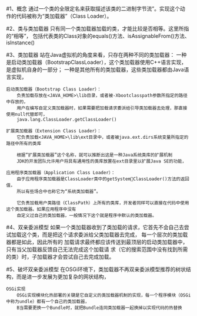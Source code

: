 #1、概念
    通过一个类的全限定名来获取描述该类的二进制字节流”。实现这个动 作的代码被称为“类加载器”（Class Loader）。
    
   
#2、类与类加载器
    只有同一个类加载器加载的类，才能比较是否相等。这里所指的“相等”，
    包括代表类的Class对象的equals()方法、isAssignableFrom()方法、isInstance()
    
#3、类加载器
    站在Java虚拟机的角度来看，只存在两种不同的类加载器：
        一种是启动类加载器（BootstrapClassLoader），这个类加载器使用C++语言实现，是虚拟机自身的一部分；
        一种是其他所有的类加载器，这些类加载器都由Java语言实现，
        
    启动类加载器（Bootstrap Class Loader）：
        负责加载存放在<JAVA_HOME>\lib目录，或者被-Xbootclasspath参数所指定的路径中存放的，
        用户在编写自定义类加载器时，如果需要把加载请求委派给引导类加载器去处理，那直接使用null代替即可，
        java.lang.ClassLoader.getClassLoader()
        
    扩展类加载器（Extension Class Loader）：
        它负责加载<JAVA_HOME>\lib\ext目录中，或者被java.ext.dirs系统变量所指定的路径中所有的类库
        
        根据“扩展类加载器”这个名称，就可以推断出这是一种Java系统类库的扩展机制
        JDK的开发团队允许用户将具有通用性的类库放置在ext目录里以扩展Java SE的功能，
        
    应用程序类加载器（Application Class Loader）：
        由于应用程序类加载器是ClassLoader类中的getSystemClassLoader()方法的返回值，
        所以有些场合中也称它为“系统类加载器”。
        
        它负责加载用户类路径（ClassPath）上所有的类库，开发者同样可以直接在代码中使用这个类加载器。如果应用程序中没有
        自定义过自己的类加载器，一般情况下这个就是程序中默认的类加载器。
        
    
#4、双亲委派模型
    如果一个类加载器收到了类加载的请求，它首先不会自己去尝试加载这个类，而是把这个请求委派给父类加载器去完成，
    每一个层次的类加载器都是如此，因此所有的
    加载请求最终都应该传送到最顶层的启动类加载器中，只有当父加载器反馈自己无法完成这个加载请
    求（它的搜索范围中没有找到所需的类）时，子加载器才会尝试自己去完成加载。

#5、破坏双亲委派模型
    在OSGi环境下，类加载器不再双亲委派模型推荐的树状结构，而是进一步发展为更加复杂的网状结构，
    
    OSGi实现
        OSGi实现模块化热部署的关键是它自定义的类加载器机制的实现，每一个程序模块（OSGi中称为undle）都有一个自己的类加载器，
        B当需要更换一个Bundle时，就把Bundle连同类加载器一起换掉以实现代码的热替换
       
